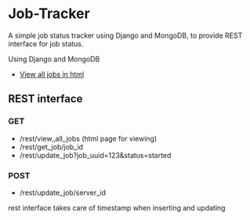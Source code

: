# Job-Tracker

A simple job status tracker using Django and MongoDB, to provide REST interface for job status.

<p>Using Django and MongoDB</p>


<ul>
    <li><a href="/rest/view_all_jobs">View all jobs in html</a></li>
</ul>

<h2>REST interface</h2>
<h3>GET</h3>
<ul>
    <li>/rest/view_all_jobs (html page for viewing)</li>
    <li>/rest/get_job/job_id</li>
    <li>/rest/update_job?job_uuid=123&amp;status=started</li>

</ul>
<h3>POST</h3>
<ul>
    <li>/rest/update_job/server_id</li>

</ul>

<p>rest interface takes care of timestamp when inserting and updating</p>